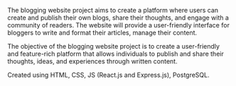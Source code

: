 The blogging website project aims to create a platform where users can create and publish their own blogs, share their thoughts, and engage with a community of readers. The website will provide a user-friendly interface for bloggers to write and format their articles, manage their content.

The objective of the blogging website project is to create a user-friendly and feature-rich platform that allows individuals to publish and share their thoughts, ideas, and experiences through written content.

Created using HTML, CSS, JS (React.js and Express.js), PostgreSQL.
